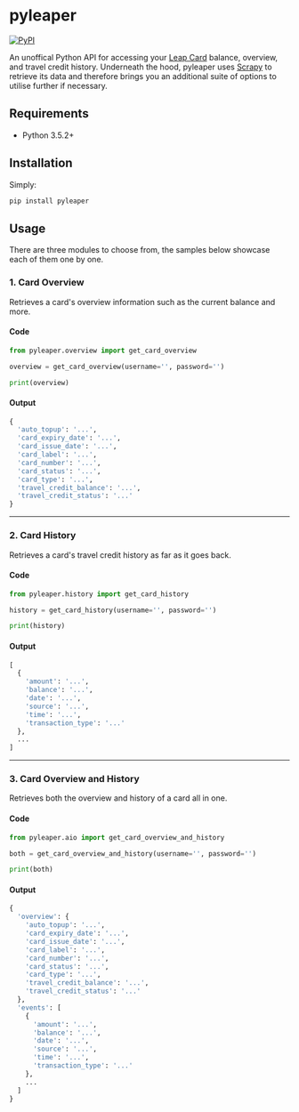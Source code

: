 # pyleaper

[![PyPI](https://img.shields.io/badge/pipy-v1.0.1-green)](https://pypi.org/project/pyleaper/)

An unoffical Python API for accessing your [Leap Card](https://www.leapcard.ie) balance, overview, and travel credit history. Underneath the hood, pyleaper uses [Scrapy](https://scrapy.org) to retrieve its data and therefore brings you an additional suite of options to utilise further if necessary.

## Requirements

- Python 3.5.2+

## Installation

Simply:

```python
pip install pyleaper
```

## Usage

There are three modules to choose from, the samples below showcase each of them one by one.

### 1. Card Overview

Retrieves a card's overview information such as the current balance and more.

#### Code

```python
from pyleaper.overview import get_card_overview

overview = get_card_overview(username='', password='')

print(overview)
```

#### Output

```python
{
  'auto_topup': '...',
  'card_expiry_date': '...',
  'card_issue_date': '...',
  'card_label': '...',
  'card_number': '...',
  'card_status': '...',
  'card_type': '...',
  'travel_credit_balance': '...',
  'travel_credit_status': '...'
}
```

---

### 2. Card History

Retrieves a card's travel credit history as far as it goes back.

#### Code

```python
from pyleaper.history import get_card_history

history = get_card_history(username='', password='')

print(history)
```

#### Output

```python
[
  {
    'amount': '...',
    'balance': '...',
    'date': '...',
    'source': '...',
    'time': '...',
    'transaction_type': '...'
  },
  ...
]
```

---

### 3. Card Overview and History

Retrieves both the overview and history of a card all in one.

#### Code

```python
from pyleaper.aio import get_card_overview_and_history

both = get_card_overview_and_history(username='', password='')

print(both)
```

#### Output

```python
{
  'overview': {
    'auto_topup': '...',
    'card_expiry_date': '...',
    'card_issue_date': '...',
    'card_label': '...',
    'card_number': '...',
    'card_status': '...',
    'card_type': '...',
    'travel_credit_balance': '...',
    'travel_credit_status': '...'
  },
  'events': [
    {
      'amount': '...',
      'balance': '...',
      'date': '...',
      'source': '...',
      'time': '...',
      'transaction_type': '...'
    },
    ...
  ]
}
```

